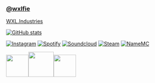### [@wxlfie](https://discord.com/users/714978777830129725)

[WXL.Industries](https://discord.gg/3MRhPTmWjM)

[![GitHub stats](https://github-readme-stats.vercel.app/api?username=wxlfie646&show_icons=true&theme=midnight-purple)](https://github.com/anuraghazra/github-readme-stats)

[![Instagram](https://img.shields.io/badge/Instagram-000000?style=for-the-badge&logo=GitHub&logoColor=white)](https://www.instagram.com/wxlfie646/)
[![Spotify](https://img.shields.io/badge/Spotify-000000?style=for-the-badge&logo=GitHub&logoColor=white)](https://open.spotify.com/user/31hdl67gyqtxnzvkzgsyrgf7s6cy?si=0933c1f87e794c5b&nd=1)
[![Soundcloud](https://img.shields.io/badge/SoundCloud-000000?style=for-the-badge&logo=GitHub&logoColor=white)](https://soundcloud.com/wxlfie646)
[![Steam](https://img.shields.io/badge/Steam-000000?style=for-the-badge&logo=GitHub&logoColor=white)](https://steamcommunity.com/profiles/76561199099186667)
[![NameMC](https://img.shields.io/badge/NameMC-000000?style=for-the-badge&logo=GitHub&logoColor=white)](https://namemc.com/profile/Wxlfie646)

<img src="https://images-wixmp-ed30a86b8c4ca887773594c2.wixmp.com/i/a55359db-8be9-4150-8c22-c4f54b6dfc96/df1d241-485b9236-f0ac-4804-a77d-6495d852801d.png/v1/fit/w_404,h_455/c_language___black_icon_by_therealtamuno_df1d241-375w-2x.png" width="61"><img src="https://simpleicons.org/icons/cplusplus.svg" width="69"><img src="https://static-00.iconduck.com/assets.00/c-icon-455x512-nnvx09v8.png" width="61">

